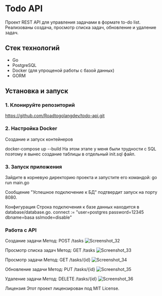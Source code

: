 # Todo API
Проект REST API для управления задачами в формате to-do list. Реализованы создача, просмотр списка задач, обновление и удаление задач.

## Стек технологий

- Go 
- PostgreSQL 
- Docker (для упрощеной работы с базой данных)
- GORM 

## Установка и запуск

### 1. Клонируйте репозиторий

https://github.com/Roadtogolangdev/todo-api.git

### 2. Настройка Docker
Создание и запуск контейнеров

docker-compose up --build
На этом этапе у меня были трудности с SQL поэтому я вынес создание таблицы в отдельный init.sql файл.

### 3. Запуск приложения
Зайдите в корневую директорию проекта и запустите его командой: 
go run main.go

Сообщение "Успешное подключение к БД" подтвердит запуск на порту 8080. 

Конфигурация
Строка подключения к базе данных находится в database/database.go. 
connect := "user=postgres password=12345 dbname=basa sslmode=disable"

### Работа с API
Создание задачи
Метод: POST /tasks
![Screenshot_32](https://github.com/user-attachments/assets/05a72d1b-0f61-4c25-b2e8-e05df5373d16)

Просмотр списка задач
Метод: GET /tasks
![Screenshot_33](https://github.com/user-attachments/assets/68b84ce7-2945-4c62-b57d-4c94ef49b9e6)


Просмотр задачи
Метод: GET /tasks/{id}
![Screenshot_34](https://github.com/user-attachments/assets/8ed54d00-7bc8-4c64-b854-e530ca167f3d)


Обновление задачи
Метод: PUT /tasks/{id}
![Screenshot_35](https://github.com/user-attachments/assets/45d87e67-9900-4548-9f50-9391e5f754b1)

Удаление задачи
Метод: DELETE /tasks/{id}
![Screenshot_36](https://github.com/user-attachments/assets/4f278ee7-74b5-4c81-9946-9a384fded9cb)



Лицензия
Этот проект лицензирован под MIT License.
